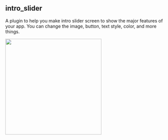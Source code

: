 ## intro_slider

A plugin to help you make intro slider screen to show the major features of your app. You can change the image, button, text style, color, and more things.

<img src="images/intro_slider1.gif" height="300px">